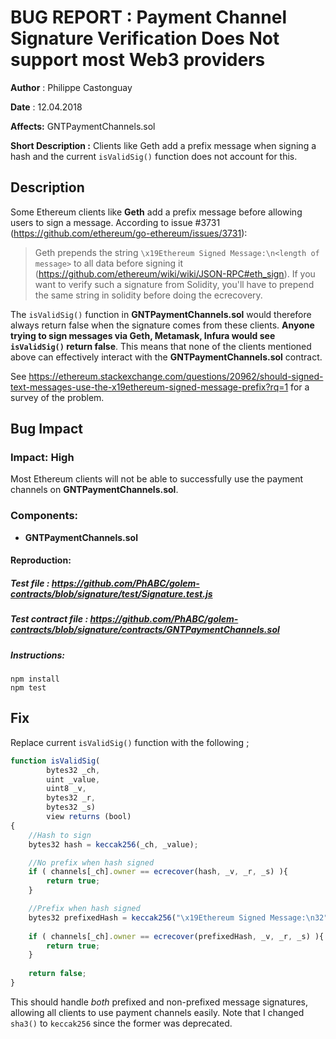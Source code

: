 # **BUG REPORT** : Payment Channel Signature Verification Does Not support most Web3 providers	

**Author** : Philippe Castonguay

**Date** : 12.04.2018

**Affects:** GNTPaymentChannels.sol

**Short Description :** Clients like Geth add a prefix message when signing a hash and the current `isValidSig()` function does not account for this. 

## Description

Some Ethereum clients like **Geth** add a prefix message before allowing users to sign a message. According to issue #3731 (https://github.com/ethereum/go-ethereum/issues/3731):

> Geth prepends the string `\x19Ethereum Signed Message:\n<length of message>` to all data before signing it (<https://github.com/ethereum/wiki/wiki/JSON-RPC#eth_sign>). If you want to verify such a signature from Solidity, you'll have to prepend the same string in solidity before doing the ecrecovery.

The `isValidSig()` function in **GNTPaymentChannels.sol** would therefore always return false when the signature comes from these clients. **Anyone trying to sign messages via Geth, Metamask, Infura would see `isValidSig()` return false**. This means that none of the clients mentioned above can effectively interact with the **GNTPaymentChannels.sol** contract.

See https://ethereum.stackexchange.com/questions/20962/should-signed-text-messages-use-the-x19ethereum-signed-message-prefix?rq=1 for a survey of the problem. 



## Bug Impact

### Impact: **High**

Most Ethereum clients will not be able to successfully use the payment channels on **GNTPaymentChannels.sol**.

### Components:

- **GNTPaymentChannels.sol**

#### Reproduction:

##### Test file : https://github.com/PhABC/golem-contracts/blob/signature/test/Signature.test.js

##### Test contract file : https://github.com/PhABC/golem-contracts/blob/signature/contracts/GNTPaymentChannels.sol

##### Instructions:

```shell
npm install
npm test
```

## Fix

Replace current `isValidSig()` function with the following ; 

```javascript
function isValidSig(
        bytes32 _ch, 
        uint _value,
        uint8 _v, 
        bytes32 _r, 
        bytes32 _s) 
        view returns (bool) 
{
    //Hash to sign
    bytes32 hash = keccak256(_ch, _value); 

    //No prefix when hash signed
    if ( channels[_ch].owner == ecrecover(hash, _v, _r, _s) ){
        return true;
    }

    //Prefix when hash signed
    bytes32 prefixedHash = keccak256("\x19Ethereum Signed Message:\n32", hash);
    
    if ( channels[_ch].owner == ecrecover(prefixedHash, _v, _r, _s) ){
        return true;
    }
    
    return false;
}
```
This should handle *both* prefixed and non-prefixed message signatures, allowing all clients to use payment channels easily. Note that I changed `sha3()` to `keccak256` since the former was deprecated. 